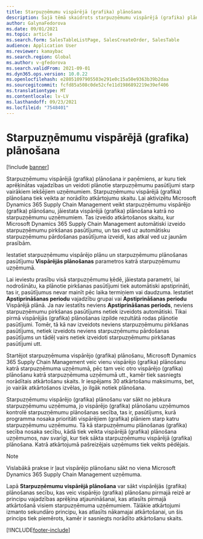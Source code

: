 ```yaml
---
title: Starpuzņēmumu vispārējā (grafika) plānošana
description: Šajā tēmā skaidrots starpuzņēmumu vispārējā (grafika) plānošana
author: GalynaFedorova
ms.date: 09/01/2021
ms.topic: article
ms.search.form: SalesTableListPage, SalesCreateOrder, SalesTable
audience: Application User
ms.reviewer: kamaybac
ms.search.region: Global
ms.author: v-gfedorova
ms.search.validFrom: 2021-09-01
ms.dyn365.ops.version: 10.0.22
ms.openlocfilehash: e28051097905503e291e0c15a50e9363b39b2daa
ms.sourcegitcommit: fcfd85a508c0de52cfe11d1986892219e39ef406
ms.translationtype: MT
ms.contentlocale: lv-LV
ms.lasthandoff: 09/23/2021
ms.locfileid: "7548401"
---
```

# <a name="intercompany-master-scheduling"></a>Starpuzņēmumu vispārējā (grafika) plānošana

[!include [banner](../../includes/banner.md)]

Starpuzņēmumu vispārējā (grafika) plānošana ir paņēmiens, ar kuru tiek aprēķinātas vajadzības un veidoti plānotie starpuzņēmumu pasūtījumi starp vairākiem iekšējiem uzņēmumiem. Starpuzņēmumu vispārējā (grafika) plānošana tiek veikta ar norādīto atkārtojumu skaitu. Lai aktivizētu Microsoft Dynamics 365 Supply Chain Management veikt starpuzņēmumu vispārējo (grafika) plānošanu, jāiestata vispārējā (grafika) plānošana katrā no starpuzņēmumu uzņēmumiem. Tas izveido atkārtošanos skaitu, kur Microsoft Dynamics 365 Supply Chain Management automātiski izveido starpuzņēmumu pirkšanas pasūtījumu, un tas ved uz automātisku starpuzņēmumu pārdošanas pasūtījuma izveidi, kas atkal ved uz jaunām prasībām.

Iestatiet starpuzņēmumu vispārējo plānu un starpuzņēmumu plānošanas pasūtījumu **Vispārējās plānošanas** parametros katrā starpuzņēmumu uzņēmumā.

Lai ieviestu prasību visā starpuzņēmumu ķēdē, jāiestata parametri, lai nodrošinātu, ka plānotie pirkšanas pasūtījumi tiek automātiski apstiprināti, tas ir, pasūtījumus nevar mainīt pēc laika termiņiem vai daudzuma. Iestatiet **Apstiprināšanas periodu** vajadzību grupai vai **Apstiprināšanas periodu** Vispārējā plānā. Ja nav iestatīts neviens **Apstiprināšanas periods**, neviens starpuzņēmumu pirkšanas pasūtījums netiek izveidots automātiski. Tikai pirmā vispārējās (grafika) plānošanas izpilde rezultātā rodas plānotie pasūtījumi. Tomēr, tā kā nav izveidots neviens starpuzņēmumu pirkšanas pasūtījums, netiek izveidots neviens starpuzņēmumu pārdošanas pasūtījums un tādēļ vairs netiek izveidoti starpuzņēmumu pirkšanas pasūtījumi utt.

Startējot starpuzņēmuma vispārējo (grafika) plānošanu, Microsoft Dynamics 365 Supply Chain Management veic vienu vispārējo (grafika) plānošanu katrā starpuzņēmuma uzņēmumā, pēc tam veic otro vispārējo (grafika) plānošanu katrā starpuzņēmuma uzņēmumā utt., kamēr tiek sasniegts norādītais atkārtošanu skaits. Ir iespējams 30 atkārtošanu maksimums, bet, jo vairāk atkārtošanos izvēlas, jo ilgāk notiek plānošana.

Starpuzņēmumu vispārējo (grafika) plānošanu var sākt no jebkura starpuzņēmumu uzņēmuma, jo vispārējo (grafika) plānošanu uzņēmumos kontrolē starpuzņēmumu plānošanas secība, tas ir, pasūtījums, kurā programma nosaka prioritāti vispārējiem (grafika) plāniem starp katru starpuzņēmumu uzņēmumu. Tā kā starpuzņēmumu plānošanas (grafika) secība nosaka secību, kādā tiek veikta vispārējā (grafika) plānošana uzņēmumos, nav svarīgi, kur tiek sākta starpuzņēmumu vispārējā (grafika) plānošana. Katrā atkārtojumā pašreizējais uzņēmums tiek veikts pēdējais.

> [!NOTE]
> Vislabākā prakse ir ļaut vispārējo plānošanu sākt no viena Microsoft Dynamics 365 Supply Chain Management uzņēmuma.

Lapā **Starpuzņēmumu vispārējā plānošana** var sākt vispārējās (grafika) plānošanas secību, kas veic vispārējo (grafika) plānošanu pirmajā reizē ar principu vajadzības aprēķina atjaunināšanai, kas atlasīts pirmajā atkārtošanā visiem starpuzņēmuma uzņēmumiem. Tālākie atkārtojumi izmanto sekundāro principu, kas atlasīts nākamajai atkārtošanai, un šis princips tiek piemērots, kamēr ir sasniegts norādīto atkārtošanu skaits.

[!INCLUDE[footer-include](../../includes/footer-banner.md)]
